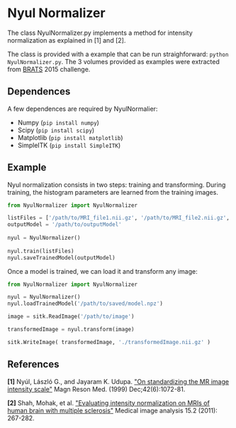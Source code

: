 # Nyul Normalizer

The class NyulNormalizer.py implements a method for intensity normalization 
as explained in [1] and [2].

The class is provided with a example that can be run straighforward: `python NyulNormalizer.py`.
The 3 volumes provided as examples were extracted from [BRATS](http://braintumorsegmentation.org/) 2015 challenge.

## Dependences
A few dependences are required by NyulNormalier:
* Numpy (`pip install numpy`)
* Scipy (`pip install scipy`)
* Matplotlib (`pip install matplotlib`)
* SimpleITK (`pip install SimpleITK`)

## Example
Nyul normalization consists in two steps: training and transforming.
During training, the histogram parameters are learned from the training images.

```python
from NyulNormalizer import NyulNormalizer

listFiles = ['/path/to/MRI_file1.nii.gz', '/path/to/MRI_file2.nii.gz', ... '/path/to/MRI_fileN.nii.gz']
outputModel = '/path/to/outputModel'
        
nyul = NyulNormalizer()
        
nyul.train(listFiles)
nyul.saveTrainedModel(outputModel)
```

Once a model is trained, we can load it and transform any image:

```python
from NyulNormalizer import NyulNormalizer

nyul = NyulNormalizer()
nyul.loadTrainedModel('/path/to/saved/model.npz')

image = sitk.ReadImage('/path/to/image')

transformedImage = nyul.transform(image)

sitk.WriteImage( transformedImage, './transformedImage.nii.gz' )
```

## References

**[1]** Nyúl, László G., and Jayaram K. Udupa. ["On standardizing the MR image intensity scale"](https://www.ncbi.nlm.nih.gov/pubmed/10571928) Magn Reson Med. (1999) Dec;42(6):1072-81.

**[2]** Shah, Mohak, et al. ["Evaluating intensity normalization on MRIs of human brain with multiple sclerosis"](http://www.sciencedirect.com/science/article/pii/S1361841510001337) Medical image analysis 15.2 (2011): 267-282.
